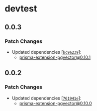 # devtest

## 0.0.3

### Patch Changes

- Updated dependencies [[`bc9a239`](https://github.com/cwrichardson/prisma-extension-pgvector/commit/bc9a239a8686d3de7421dda655be039fdd34a0f6)]:
  - prisma-extension-pgvector@0.10.1

## 0.0.2

### Patch Changes

- Updated dependencies [[`761941e`](https://github.com/cwrichardson/prisma-extension-pgvector/commit/761941ed07e560b9c3e0024c67a0368eb6bbd118)]:
  - prisma-extension-pgvector@0.10.0

